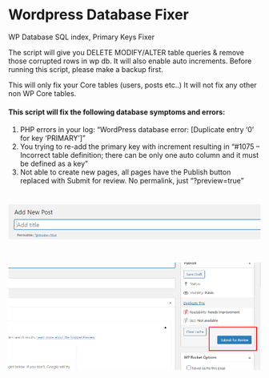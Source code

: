 # Wordpress Database Fixer
WP Database SQL index, Primary Keys Fixer


The script will give you DELETE MODIFY/ALTER table queries & remove those corrupted rows in wp db. It will also enable auto increments.
Before running this script, please make a backup first.

This will only fix your Core tables (users, posts etc..) It will not fix any other non WP Core tables.


#### This script will fix the following database symptoms and errors:

1. PHP errors in your log: “WordPress database error: [Duplicate entry ‘0’ for key ‘PRIMARY’]”
2. You trying to re-add the primary key with increment resulting in “#1075 – Incorrect table definition; there can be only one auto column and it must be defined as a key”
3. Not able to create new pages, all pages have the Publish button replaced with Submit for review. 
No permalink, just “?preview=true”


# ![Markdown Here logo](https://raw.githubusercontent.com/trgcyln/wordpress-database-fixer/master/Symptom-2.png)
# ![Markdown Here logo](https://raw.githubusercontent.com/trgcyln/wordpress-database-fixer/master/Symptom.png)
